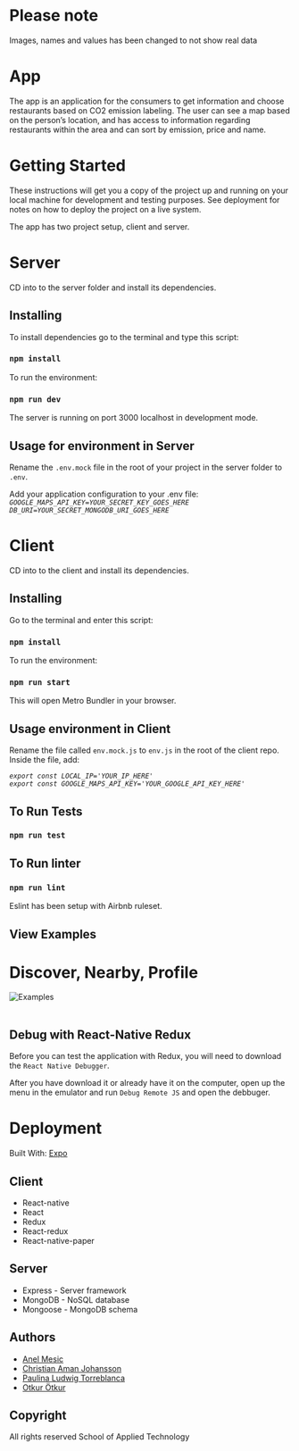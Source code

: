 # Please note
Images, names and values has been changed to not show real data

# App
The app is an application for the consumers to get information and choose restaurants based on CO2 emission labeling. The user can see a map based on the person’s location, and has access to information regarding restaurants within the area and can sort by emission, price and name.

# Getting Started
These instructions will get you a copy of the project up and running on your local machine for development and testing purposes. See deployment for notes on how to deploy the project on a live system.

The app has two project setup, client and server.

# Server
CD into to the server folder and install its dependencies.

## Installing
To install dependencies go to the terminal and type this script:
### `npm install`

To run the environment:
### `npm run dev`

The server is running on port 3000 localhost in development mode.

## Usage for environment in Server
Rename the `.env.mock` file in the root of your project in the server folder to `.env`.

Add your application configuration to your .env file:
 <br/>
  *`GOOGLE_MAPS_API_KEY=YOUR_SECRET_KEY_GOES_HERE`*
 <br/>
  *`DB_URI=YOUR_SECRET_MONGODB_URI_GOES_HERE`*

# Client
CD into to the client and install its dependencies.

## Installing
Go to the terminal and enter this script:
### `npm install` 

To run the environment:
### `npm run start`

This will open Metro Bundler in your browser.

## Usage environment in Client
Rename the file called `env.mock.js` to `env.js` in the root of the client repo. Inside the file, add:

 *`export const LOCAL_IP='YOUR_IP_HERE'`* 
 <br/>
 *`export const GOOGLE_MAPS_API_KEY='YOUR_GOOGLE_API_KEY_HERE'`*

## To Run Tests
### `npm run test`

## To Run linter
### `npm run lint`

Eslint has been setup with Airbnb ruleset.

## View Examples

# Discover,  Nearby, Profile
![Examples](/Examples.png)  
<br/>

## Debug with React-Native Redux
Before you can test the application with Redux, you will need to download the `React Native Debugger`.

After you have download it or already have it on the computer, open up the menu in the emulator and run `Debug Remote JS` and open the debbuger.
 
# Deployment
Built With:
[Expo](https://docs.expo.io/versions/v35.0.0/)

## Client
* React-native
* React
* Redux
* React-redux
* React-native-paper

## Server
* Express - Server framework
* MongoDB - NoSQL database
* Mongoose - MongoDB schema

## Authors
* [Anel Mesic](https://github.com/AMMesic)
* [Christian Aman Johansson](https://github.com/Christian-Aman)
* [Paulina Ludwig Torreblanca](https://github.com/Scapigliata)
* [Otkur Ötkur](https://github.com/OtkurO)

## Copyright
All rights reserved School of Applied Technology 

